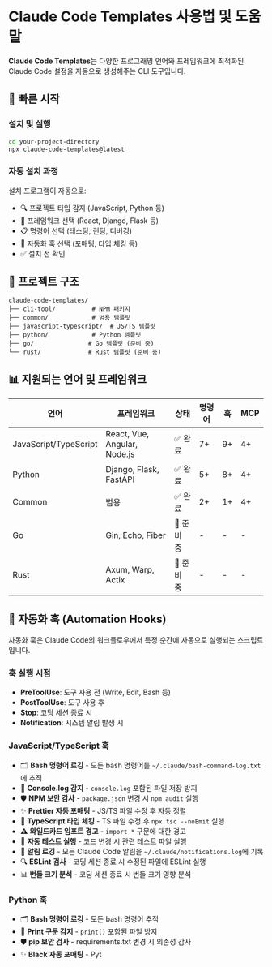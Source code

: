 # Claude Code Templates 사용법 및 도움말

**Claude Code Templates**는 다양한 프로그래밍 언어와 프레임워크에 최적화된 Claude Code 설정을 자동으로 생성해주는 CLI 도구입니다.

## 🚀 빠른 시작

### 설치 및 실행
```bash
cd your-project-directory
npx claude-code-templates@latest
```

### 자동 설치 과정
설치 프로그램이 자동으로:
- 🔍 프로젝트 타입 감지 (JavaScript, Python 등)
- 🎯 프레임워크 선택 (React, Django, Flask 등)
- 📋 명령어 선택 (테스팅, 린팅, 디버깅)
- 🔧 자동화 훅 선택 (포매팅, 타입 체킹 등)
- ✅ 설치 전 확인

## 📁 프로젝트 구조

```
claude-code-templates/
├── cli-tool/          # NPM 패키지
├── common/            # 범용 템플릿
├── javascript-typescript/  # JS/TS 템플릿
├── python/            # Python 템플릿
├── go/               # Go 템플릿 (준비 중)
└── rust/             # Rust 템플릿 (준비 중)
```

## 📊 지원되는 언어 및 프레임워크

| 언어 | 프레임워크 | 상태 | 명령어 | 훅 | MCP |
|------|-----------|------|--------|-----|-----|
| JavaScript/TypeScript | React, Vue, Angular, Node.js | ✅ 완료 | 7+ | 9+ | 4+ |
| Python | Django, Flask, FastAPI | ✅ 완료 | 5+ | 8+ | 4+ |
| Common | 범용 | ✅ 완료 | 2+ | 1+ | 4+ |
| Go | Gin, Echo, Fiber | 🚧 준비 중 | - | - | - |
| Rust | Axum, Warp, Actix | 🚧 준비 중 | - | - | - |

## 🔧 자동화 훅 (Automation Hooks)

자동화 훅은 Claude Code의 워크플로우에서 특정 순간에 자동으로 실행되는 스크립트입니다.

### 훅 실행 시점
- **PreToolUse**: 도구 사용 전 (Write, Edit, Bash 등)
- **PostToolUse**: 도구 사용 후
- **Stop**: 코딩 세션 종료 시
- **Notification**: 시스템 알림 발생 시

### JavaScript/TypeScript 훅
- 🗂️ **Bash 명령어 로깅** - 모든 bash 명령어를 `~/.claude/bash-command-log.txt`에 추적
- 🚫 **Console.log 감지** - `console.log` 포함된 파일 저장 방지
- 🛡️ **NPM 보안 감사** - `package.json` 변경 시 `npm audit` 실행
- ✨ **Prettier 자동 포매팅** - JS/TS 파일 수정 후 자동 정렬
- 📝 **TypeScript 타입 체킹** - TS 파일 수정 후 `npx tsc --noEmit` 실행
- ⚠️ **와일드카드 임포트 경고** - `import *` 구문에 대한 경고
- 🧪 **자동 테스트 실행** - 코드 변경 시 관련 테스트 파일 실행
- 📢 **알림 로깅** - 모든 Claude Code 알림을 `~/.claude/notifications.log`에 기록
- 🔍 **ESLint 검사** - 코딩 세션 종료 시 수정된 파일에 ESLint 실행
- 📊 **번들 크기 분석** - 코딩 세션 종료 시 번들 크기 영향 분석

### Python 훅
- 🗂️ **Bash 명령어 로깅** - 모든 bash 명령어 추적
- 🚫 **Print 구문 감지** - `print()` 포함된 파일 방지
- 🛡️ **pip 보안 검사** - requirements.txt 변경 시 의존성 감사
- ✨ **Black 자동 포매팅** - Pyt